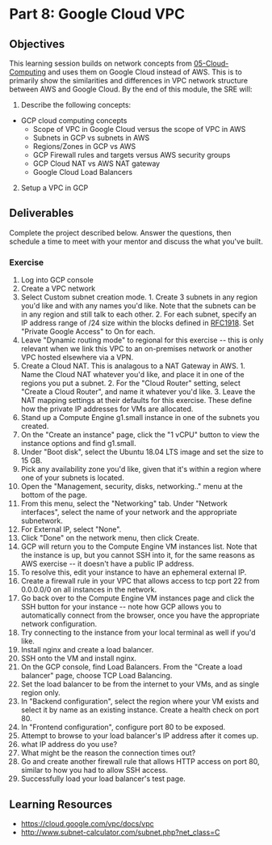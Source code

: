 # Part 8: Google Cloud VPC

## Objectives 
This learning session builds on network concepts from [05-Cloud-Computing](05-Cloud-Computing.md) and uses them on Google Cloud instead of AWS. This is to primarily show the similarities and differences in VPC network structure between AWS and Google Cloud. 
By the end of this module, the SRE will:
1. Describe the following concepts: 
- GCP cloud computing concepts 
  - Scope of VPC in Google Cloud versus the scope of VPC in AWS
  - Subnets in GCP vs subnets in AWS
  - Regions/Zones in GCP vs AWS
  - GCP Firewall rules and targets versus AWS security groups
  - GCP Cloud NAT vs AWS NAT gateway
  - Google Cloud Load Balancers
2. Setup a VPC in GCP 

## Deliverables 
Complete the project described below. Answer the questions, then schedule a time to meet with your mentor and discuss the what you've built.  

### Exercise 

1. Log into GCP console
3. Create a VPC network
  1. Select Custom subnet creation mode.
    1. Create 3 subnets in any region you'd like and with any names you'd like. Note that the subnets can be in any region and still talk to each other. 
    2. For each subnet, specify an IP address range of /24 size within the blocks defined in [RFC1918](https://tools.ietf.org/html/rfc1918). Set "Private Google Access" to On for each. 
  2. Leave "Dynamic routing mode" to regional for this exercise -- this is only relevant when we link this VPC to an on-premises network or another VPC hosted elsewhere via a VPN. 
  3. Create a Cloud NAT. This is analagous to a NAT Gateway in AWS. 
    1. Name the Cloud NAT whatever you'd like, and place it in one of the regions you put a subnet. 
    2. For the "Cloud Router" setting, select "Create a Cloud Router", and name it whatever you'd like. 
    3. Leave the NAT mapping settings at their defaults for this exercise. These define how the private IP addresses for VMs are allocated. 
4. Stand up a Compute Engine g1.small instance in one of the subnets you created. 
  1. On the "Create an instance" page, click the "1 vCPU" button to view the instance options and find g1.small. 
  2. Under "Boot disk", select the Ubuntu 18.04 LTS image and set the size to 15 GB. 
  3. Pick any availability zone you'd like, given that it's within a region where one of your subnets is located. 
  4. Open the "Management, security, disks, networking.." menu at the bottom of the page. 
  5. From this menu, select the "Networking" tab. Under "Network interfaces", select the name of your network and the appropriate subnetwork.  
  6. For External IP, select "None". 
  7. Click "Done" on the network menu, then click Create. 
  8. GCP will return you to the Compute Engine VM instances list. Note that the instance is up, but you cannot SSH into it, for the same reasons as AWS exercise -- it doesn't have a public IP address.  
  9. To resolve this, edit your instance to have an ephemeral external IP. 
  10. Create a firewall rule in your VPC that allows access to tcp port 22 from 0.0.0.0/0 on all instances in the network. 
  11. Go back over to the Compute Engine VM instances page and click the SSH button for your instance -- note how GCP allows you to automatically connect from the browser, once you have the appropriate network configuration. 
  12. Try connecting to the instance from your local terminal as well if you'd like.  
6. Install nginx and create a load balancer. 
  1. SSH onto the VM and install nginx. 
  1. On the GCP console, find Load Balancers. From the "Create a load balancer" page, choose TCP Load Balancing. 
  2. Set the load balancer to be from the internet to your VMs, and as single region only. 
  3. In "Backend configuration", select the region where your VM exists and select it by name as an existing instance. Create a health check on port 80. 
  4. In "Frontend configuration", configure port 80 to be exposed. 
7. Attempt to browse to your load balancer's IP address after it comes up. 
  1. what IP address do you use?
  2. What might be the reason the connection times out?
8. Go and create another firewall rule that allows HTTP access on port 80, similar to how you had to allow SSH access. 
9. Successfully load your load balancer's test page. 

## Learning Resources 
- https://cloud.google.com/vpc/docs/vpc
- http://www.subnet-calculator.com/subnet.php?net_class=C